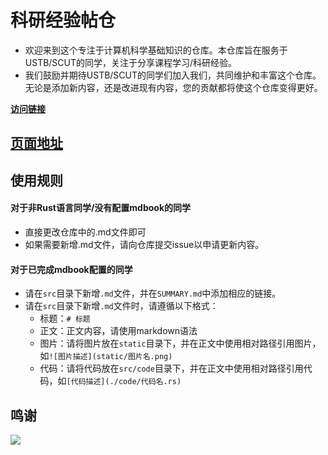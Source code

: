 # 科研经验帖仓
- 欢迎来到这个专注于计算机科学基础知识的仓库。本仓库旨在服务于USTB/SCUT的同学，关注于分享课程学习/科研经验。
- 我们鼓励并期待USTB/SCUT的同学们加入我们，共同维护和丰富这个仓库。无论是添加新内容，还是改进现有内容，您的贡献都将使这个仓库变得更好。

[**访问链接**](https://ustb-scut.github.io/repo4scirec/)
## [页面地址](https://ustb-scut.github.io/repo4scirec/)

## 使用规则
#### 对于非Rust语言同学/没有配置mdbook的同学
- 直接更改仓库中的.md文件即可
- 如果需要新增.md文件，请向仓库提交issue以申请更新内容。
#### 对于已完成mdbook配置的同学
- 请在`src`目录下新增`.md`文件，并在`SUMMARY.md`中添加相应的链接。
- 请在`src`目录下新增`.md`文件时，请遵循以下格式：
  - 标题：`# 标题`
  - 正文：正文内容，请使用markdown语法
  - 图片：请将图片放在`static`目录下，并在正文中使用相对路径引用图片，如`![图片描述](static/图片名.png)`
  - 代码：请将代码放在`src/code`目录下，并在正文中使用相对路径引用代码，如`[代码描述](./code/代码名.rs)`

## 鸣谢

<a href="https://github.com/USTB-SCUT/repo4scirec/graphs/contributors">
  <img src="https://contrib.rocks/image?repo=USTB-SCUT/repo4scirec" />
</a>